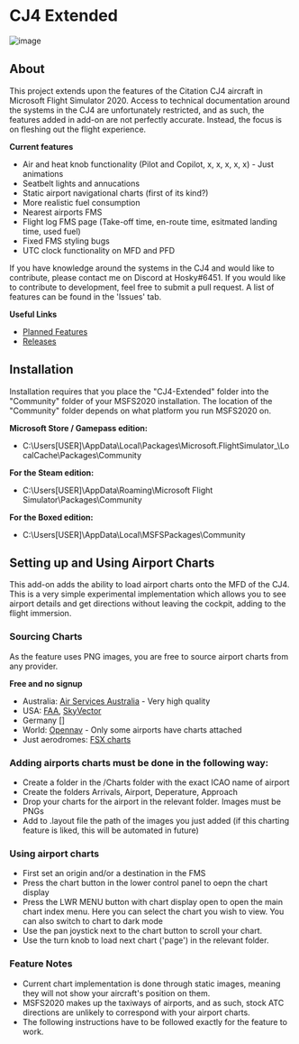 # CJ4 Extended
![image](https://user-images.githubusercontent.com/48885195/92542021-fe0e9a80-f28a-11ea-961f-ebb8e8b5ef0e.png)
## About
This project extends upon the features of the Citation CJ4 aircraft in Microsoft Flight Simulator 2020. Access to technical documentation around the systems in the CJ4 are unfortunately restricted, and as such, the features added in add-on are not perfectly accurate. Instead, the focus is on fleshing out the flight experience.

**Current features**
- Air and heat knob functionality (Pilot and Copilot, x, x, x, x, x) - Just animations
- Seatbelt lights and annucations
- Static airport navigational charts (first of its kind?)
- More realistic fuel consumption
- Nearest airports FMS
- Flight log FMS page (Take-off time, en-route time, esitmated landing time, used fuel)
- Fixed FMS styling bugs
- UTC clock functionality on MFD and PFD

If you have knowledge around the systems in the CJ4 and would like to contribute, please contact me on Discord at Hosky#6451. If you would like to contribute to development, feel free to submit a pull request. A list of features can be found in the 'Issues' tab.

**Useful Links**
- [Planned Features](https://github.com/J-Hoskin/CJ4-Extended/issues)
- [Releases](https://github.com/J-Hoskin/CJ4-Extended/releases)

## Installation
Installation requires that you place the "CJ4-Extended" folder into the "Community" folder of your MSFS2020 installation. The location of the "Community" folder depends on what platform you run MSFS2020 on.

**Microsoft Store / Gamepass edition:**
- C:\Users\[USER]\AppData\Local\Packages\Microsoft.FlightSimulator_<RANDOMLETTERS>\LocalCache\Packages\Community
  
**For the Steam edition:**
- C:\Users\[USER]\AppData\Roaming\Microsoft Flight Simulator\Packages\Community

**For the Boxed edition:**
- C:\Users\[USER]\AppData\Local\MSFSPackages\Community

## Setting up and Using Airport Charts
This add-on adds the ability to load airport charts onto the MFD of the CJ4. This is a very simple experimental implementation which allows you to see airport details and get directions without leaving the cockpit, adding to the flight immersion.

### Sourcing Charts

As the feature uses PNG images, you are free to source airport charts from any provider.

**Free and no signup**

- Australia: [Air Services Australia](https://www.airservicesaustralia.com/aip/current/dap/AeroProcChartsTOC.htm) - Very high quality
- USA: [FAA](https://www.faa.gov/airports/runway_safety/diagrams/), [SkyVector]()
- Germany []
- World: [Opennav](https://opennav.com/airport/ZSPD) - Only some airports have charts attached
- Just aerodromes: [FSX charts](https://mutleyshangar.com/forum/index.php?/topic/23067-airport-diagram-download-center/#Queen)

### Adding airports charts must be done in the following way:

- Create a folder in the /Charts folder with the exact ICAO name of airport
- Create the folders Arrivals, Airport, Deperature, Approach
- Drop your charts for the airport in the relevant folder. Images must be PNGs
- Add to .layout file the path of the images you just added (if this charting feature is liked, this will be automated in future)

### Using airport charts
- First set an origin and/or a destination in the FMS
- Press the chart button in the lower control panel to oepn the chart display
- Press the LWR MENU button with chart display open to open the main chart index menu. Here you can select the chart you wish to view. You can also switch to chart to dark mode
- Use the pan joystick next to the chart button to scroll your chart.
- Use the turn knob to load next chart ('page') in the relevant folder.

### Feature Notes
- Current chart implementation is done through static images, meaning they will not show your aircraft's position on them.
- MSFS2020 makes up the taxiways of airports, and as such, stock ATC directions are unlikely to correspond with your airport charts.
- The following instructions have to be followed exactly for the feature to work.




